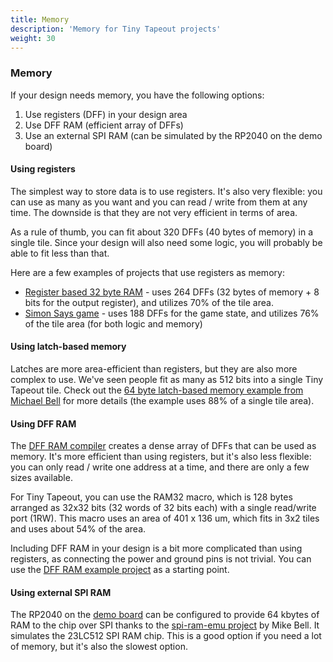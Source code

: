 ```yaml
---
title: Memory
description: 'Memory for Tiny Tapeout projects'
weight: 30
---
```


### Memory

If your design needs memory, you have the following options:

1. Use registers (DFF) in your design area
2. Use DFF RAM (efficient array of DFFs)
3. Use an external SPI RAM (can be simulated by the RP2040 on the demo board)

#### Using registers

The simplest way to store data is to use registers. It's also very flexible: you can use as many as you want and you can read / write from them at any time. The downside is that they are not very efficient in terms of area.

As a rule of thumb, you can fit about 320 DFFs (40 bytes of memory) in a single tile. Since your design will also need some logic, you will probably be able to fit less than that.

Here are a few examples of projects that use registers as memory:

- [Register based 32 byte RAM](https://github.com/TinyTapeout/tt06-256-bits-dff-mem) - uses 264 DFFs (32 bytes of memory + 8 bits for the output register), and utilizes 70% of the tile area.
- [Simon Says game](https://github.com/urish/tt06-simon-game) - uses 188 DFFs for the game state, and utilizes 76% of the tile area (for both logic and memory)

#### Using latch-based memory

Latches are more area-efficient than registers, but they are also more complex to use. We've seen people fit as many as 512 bits into a single Tiny Tapeout tile. Check out the [64 byte latch-based memory example from Michael Bell](https://github.com/MichaelBell/tt06-memory/blob/main/docs/info.md) for more details (the example uses 88% of a single tile area).

#### Using DFF RAM

The [DFF RAM compiler](https://github.com/AUCOHL/DFFRAM) creates a dense array of DFFs that can be used as memory. It's more efficient than using registers, but it's also less flexible: you can only read / write one address at a time, and there are only a few sizes available.

For Tiny Tapeout, you can use the RAM32 macro, which is 128 bytes arranged as 32x32 bits (32 words of 32 bits each) with a single read/write port (1RW). This macro uses an area of 401 x 136 um, which fits in 3x2 tiles and uses about 54% of the area.

Including DFF RAM in your design is a bit more complicated than using registers, as connecting the power and ground pins is not trivial. You can use the [DFF RAM example project](https://github.com/TinyTapeout/tt06-dffram-example) as a starting point.

#### Using external SPI RAM

The RP2040 on the [demo board](../pcb) can be configured to provide 64 kbytes of RAM to the chip over SPI thanks to the [spi-ram-emu project](https://github.com/MichaelBell/spi-ram-emu) by Mike Bell. It simulates the 23LC512 SPI RAM chip. This is a good option if you need a lot of memory, but it's also the slowest option.
